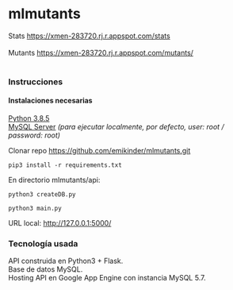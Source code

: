 # mlmutants
Stats
https://xmen-283720.rj.r.appspot.com/stats <br>
<br>
Mutants
https://xmen-283720.rj.r.appspot.com/mutants/
<br>
<br>
### Instrucciones
#### Instalaciones necesarias
<a href="https://www.python.org/downloads/release/python-385">Python 3.8.5</a> <br>
<a href="https://dev.mysql.com/downloads/installer">MySQL Server</a> _(para ejecutar localmente, por defecto, user: root / password: root)_

Clonar repo https://github.com/emikinder/mlmutants.git <br>
```
pip3 install -r requirements.txt
```
En directorio mlmutants/api: <br>
```
python3 createDB.py
```
```
python3 main.py
```
URL local: <a href="http://127.0.0.1:5000/">http://127.0.0.1:5000/</a>

### Tecnología usada
API construida en Python3 + Flask. <br>
Base de datos MySQL.<br>
Hosting API en Google App Engine con instancia MySQL 5.7.<br>

